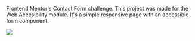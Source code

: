 <p>Frontend Mentor's Contact Form challenge. This project was made for the Web Accesibility module. It's a simple responsive page with an accessible form component.</p>

<img src="https://github.com/user-attachments/assets/a8c02384-0638-4b66-9b04-ac7af317f718">
